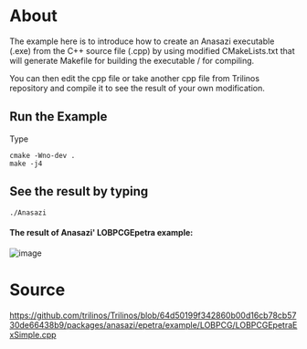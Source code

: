 # About 
The example here is to introduce how to create an Anasazi executable (.exe) from the C++ source file (.cpp) by using modified CMakeLists.txt that will generate Makefile for building the executable / for compiling.

You can then edit the cpp file or take another cpp file from Trilinos repository and compile it to see the result of your own modification.

## Run the Example
Type
```
cmake -Wno-dev .
make -j4
```

## See the result by typing
```
./Anasazi
```

#### The result of Anasazi' LOBPCGEpetra example:
![image](https://user-images.githubusercontent.com/72222484/172039555-c4493757-3b21-4988-b404-653f0ab2fdff.png)

# Source
https://github.com/trilinos/Trilinos/blob/64d50199f342860b00d16cb78cb5730de66438b9/packages/anasazi/epetra/example/LOBPCG/LOBPCGEpetraExSimple.cpp
